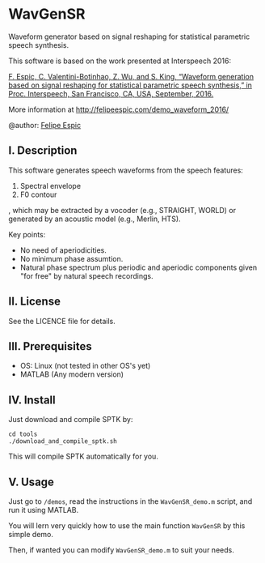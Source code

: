 # WavGenSR
Waveform generator based on signal reshaping for statistical parametric speech synthesis.

This software is based on the work presented at Interspeech 2016:

[F. Espic, C. Valentini-Botinhao, Z. Wu, and S. King, “Waveform generation based on signal reshaping for statistical parametric speech synthesis,” in Proc. Interspeech, San Francisco, CA, USA, September, 2016.](http://www.isca-speech.org/archive/Interspeech_2016/pdfs/0487.PDF)

More information at http://felipeespic.com/demo_waveform_2016/

@author: [Felipe Espic](http://felipeespic.com)

## I. Description
This software generates speech waveforms from the speech features: 

1. Spectral envelope
2. F0 contour

, which may be extracted by a vocoder (e.g., STRAIGHT, WORLD) or generated by an acoustic model (e.g., Merlin, HTS).

Key points:
* No need of aperiodicities.
* No minimum phase assumtion.
* Natural phase spectrum plus periodic and aperiodic components given "for free" by natural speech recordings.

## II. License
See the LICENCE file for details.

## III. Prerequisites
- OS: Linux (not tested in other OS's yet)
- MATLAB (Any modern version)

## IV. Install
Just download and compile SPTK by:
```
cd tools
./download_and_compile_sptk.sh
```
This will compile SPTK automatically for you.

## V. Usage
Just go to ```/demos```, read the instructions in the ```WavGenSR_demo.m``` script, and run it using MATLAB.

You will lern very quickly how to use the main function ```WavGenSR``` by this simple demo.

Then, if wanted you can modify ```WavGenSR_demo.m``` to suit your needs.

